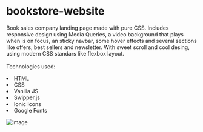 # bookstore-website
Book sales company landing page made with pure CSS. Includes responsive design using Media Queries, a video background that plays when is on focus, an sticky navbar, some hover effects and several sections like offers, best sellers and newsletter. With sweet scroll and cool desing, using modern CSS standars like flexbox layout. <br> <br>
Technologies used:
<li> HTML </li>
<li> CSS </li>
<li> Vanilla JS </li>
<li> Swipper.js </li>
<li> Ionic Icons </li>
<li> Google Fonts </li>

![image](https://github.com/saulgutierrez/bookstore-website/assets/62368834/f2e3bba2-d25d-4a7a-8b6d-b67487125794)
